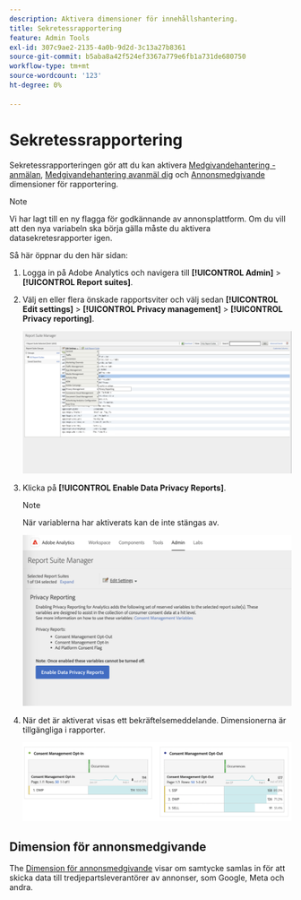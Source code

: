 ```yaml
---
description: Aktivera dimensioner för innehållshantering.
title: Sekretessrapportering
feature: Admin Tools
exl-id: 307c9ae2-2135-4a0b-9d2d-3c13a27b8361
source-git-commit: b5aba8a42f524ef3367a779e6fb1a731de680750
workflow-type: tm+mt
source-wordcount: '123'
ht-degree: 0%

---
```


# Sekretessrapportering

Sekretessrapporteringen gör att du kan aktivera [Medgivandehantering - anmälan](/help/components/dimensions/cm-opt-in.md), [Medgivandehantering avanmäl dig](/help/components/dimensions/cm-opt-out.md) och [Annonsmedgivande](/help/components//dimensions/ad-consent.md) dimensioner för rapportering.

>[!NOTE]
>
>Vi har lagt till en ny flagga för godkännande av annonsplattform. Om du vill att den nya variabeln ska börja gälla måste du aktivera datasekretesrapporter igen.

Så här öppnar du den här sidan:

1. Logga in på Adobe Analytics och navigera till **[!UICONTROL Admin]** > **[!UICONTROL Report suites]**.
1. Välj en eller flera önskade rapportsviter och välj sedan **[!UICONTROL Edit settings]** > **[!UICONTROL Privacy management]** > **[!UICONTROL Privacy reporting]**.

   ![Redigera inställningar](assets/rsm-privacy-select.png)

1. Klicka på **[!UICONTROL Enable Data Privacy Reports]**.

   >[!NOTE]
   >
   >När variablerna har aktiverats kan de inte stängas av.

   ![Aktivera](assets/rsm-privacy-enable.png)

1. När det är aktiverat visas ett bekräftelsemeddelande. Dimensionerna är tillgängliga i rapporter.

   ![Rapport](assets/consent-management.png)

## Dimension för annonsmedgivande

The [Dimension för annonsmedgivande](/help/components/dimensions/ad-consent.md) visar om samtycke samlas in för att skicka data till tredjepartsleverantörer av annonser, som Google, Meta och andra.